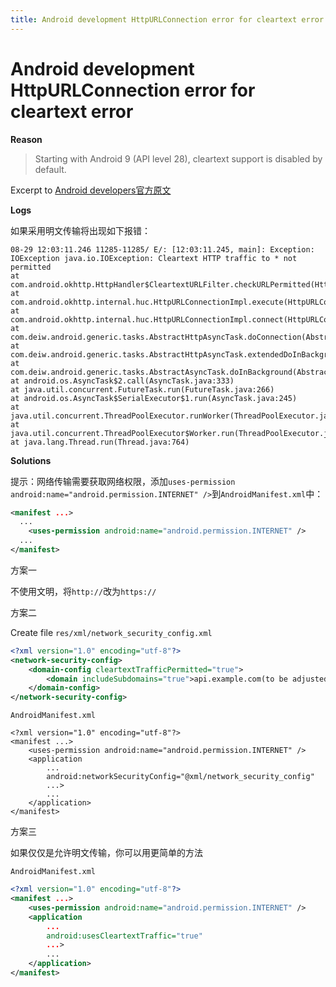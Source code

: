 ```yaml
---
title: Android development HttpURLConnection error for cleartext error
---
```




# Android development HttpURLConnection error for cleartext error

**Reason**

> Starting with Android 9 (API level 28), cleartext support is disabled by default.

Excerpt to [Android developers官方原文](https://developer.android.com/training/articles/security-config#CleartextTrafficPermitted)

**Logs**

如果采用明文传输将出现如下报错：

```
08-29 12:03:11.246 11285-11285/ E/: [12:03:11.245, main]: Exception: IOException java.io.IOException: Cleartext HTTP traffic to * not permitted
at com.android.okhttp.HttpHandler$CleartextURLFilter.checkURLPermitted(HttpHandler.java:115)
at com.android.okhttp.internal.huc.HttpURLConnectionImpl.execute(HttpURLConnectionImpl.java:458)
at com.android.okhttp.internal.huc.HttpURLConnectionImpl.connect(HttpURLConnectionImpl.java:127)
at com.deiw.android.generic.tasks.AbstractHttpAsyncTask.doConnection(AbstractHttpAsyncTask.java:207)
at com.deiw.android.generic.tasks.AbstractHttpAsyncTask.extendedDoInBackground(AbstractHttpAsyncTask.java:102)
at com.deiw.android.generic.tasks.AbstractAsyncTask.doInBackground(AbstractAsyncTask.java:88)
at android.os.AsyncTask$2.call(AsyncTask.java:333)
at java.util.concurrent.FutureTask.run(FutureTask.java:266)
at android.os.AsyncTask$SerialExecutor$1.run(AsyncTask.java:245)
at java.util.concurrent.ThreadPoolExecutor.runWorker(ThreadPoolExecutor.java:1162)
at java.util.concurrent.ThreadPoolExecutor$Worker.run(ThreadPoolExecutor.java:636)
at java.lang.Thread.run(Thread.java:764)
```

**Solutions**

提示：网络传输需要获取网络权限，添加`uses-permission android:name="android.permission.INTERNET" />`到`AndroidManifest.xml`中：

```xml
<manifest ...>
  ...
	<uses-permission android:name="android.permission.INTERNET" />
  ...
</manifest>
```

方案一

不使用文明，将`http://`改为`https://`

方案二

Create file `res/xml/network_security_config.xml`

```xml
<?xml version="1.0" encoding="utf-8"?>
<network-security-config>
    <domain-config cleartextTrafficPermitted="true">
        <domain includeSubdomains="true">api.example.com(to be adjusted)</domain>
    </domain-config>
</network-security-config>
```

`AndroidManifest.xml`

```
<?xml version="1.0" encoding="utf-8"?>
<manifest ...>
    <uses-permission android:name="android.permission.INTERNET" />
    <application
        ...
        android:networkSecurityConfig="@xml/network_security_config"
        ...>
        ...
    </application>
</manifest>
```

方案三

如果仅仅是允许明文传输，你可以用更简单的方法

`AndroidManifest.xml`

```xml
<?xml version="1.0" encoding="utf-8"?>
<manifest ...>
    <uses-permission android:name="android.permission.INTERNET" />
    <application
        ...
        android:usesCleartextTraffic="true"
        ...>
        ...
    </application>
</manifest>
```

